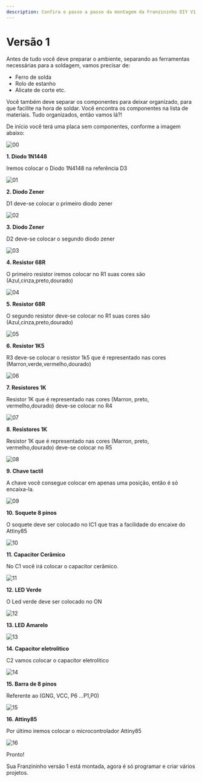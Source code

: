 ```yaml
---
description: Confira o passo a passo da montagem da Franzininho DIY V1
---
```


# Versão 1

Antes de tudo você deve preparar o ambiente, separando as ferramentas necessárias para a soldagem, vamos precisar de:

* Ferro de solda
* Rolo de estanho
* Alicate de corte etc.

Você também deve separar os componentes para deixar organizado, para que facilite na hora de soldar. Você encontra os componentes na lista de materiais. Tudo organizados, então vamos lá?!

De início você terá uma placa sem componentes, conforme a imagem abaixo:

![00](../../.gitbook/assets/montagem-v1-00.png)

**1. Diodo 1N1448**

Iremos colocar o Diodo 1N4148 na referência D3

![01](../../.gitbook/assets/montagem-v1-01.png)

**2. Diodo Zener**

D1 deve-se colocar o primeiro diodo zener

![02](../../.gitbook/assets/montagem-v1-02.png)

**3. Diodo Zener**

D2 deve-se colocar o segundo diodo zener

![03](../../.gitbook/assets/montagem-v1-03.png)

**4. Resistor 68R**

O primeiro resistor iremos colocar no R1 suas cores são \(Azul,cinza,preto,dourado\)

![04](../../.gitbook/assets/montagem-v1-04.png)

**5. Resistor 68R**

O segundo resistor deve-se colocar no R1 suas cores são \(Azul,cinza,preto,dourado\)

![05](../../.gitbook/assets/montagem-v1-05.png)

**6. Resistor 1K5**

R3 deve-se colocar o resistor 1k5 que é representado nas cores \(Marron,verde,vermelho,dourado\)

![06](../../.gitbook/assets/montagem-v1-06.png)

**7. Resistores 1K**

Resistor 1K que é representado nas cores \(Marron, preto, vermelho,dourado\) deve-se colocar no R4

![07](../../.gitbook/assets/montagem-v1-07.png)

**8. Resistores 1K**

Resistor 1K que é representado nas cores \(Marron, preto, vermelho,dourado\) deve-se colocar no R5

![08](../../.gitbook/assets/montagem-v1-08.png)

**9. Chave tactil**

A chave você consegue colocar em apenas uma posição, então é só encaixa-la.

![09](../../.gitbook/assets/montagem-v1-09.png)

**10. Soquete 8 pinos**

O soquete deve ser colocado no IC1 que tras a facilidade do encaixe do Attiny85

![10](../../.gitbook/assets/montagem-v1-10.png)

**11. Capacitor Cerâmico**

No C1 você irá colocar o capacitor cerâmico.

![11](../../.gitbook/assets/montagem-v1-11.png)

**12. LED Verde**

O Led verde deve ser colocado no ON

![12](../../.gitbook/assets/montagem-v1-12.png)

**13. LED Amarelo**

![13](../../.gitbook/assets/montagem-v1-13.png)

**14. Capacitor eletrolitico**

C2 vamos colocar o capacitor eletrolitico

![14](../../.gitbook/assets/montagem-v1-14.png)

**15. Barra de 8 pinos**

Referente ao \(GNG, VCC, P6 ...P1,P0\)

![15](../../.gitbook/assets/montagem-v1-15.png)

**16. Attiny85**

Por último iremos colocar o microcontrolador Attiny85

![16](../../.gitbook/assets/montagem-v1-16.png)

Pronto!

Sua Franzininho versão 1 está montada, agora é só programar e criar vários projetos.

